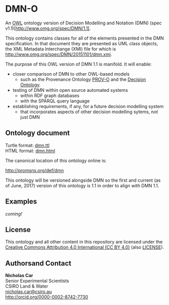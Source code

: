 # DMN-O
An [OWL](https://en.wikipedia.org/wiki/Web_Ontology_Language) ontology version of Decision Modelling and Notation (DMN) (spec v1.1)[http://www.omg.org/spec/DMN/1.1].

This ontology contains classes for all of the elements presented in the DMN specification. In that document they are presented as UML class objects, the XML Metadata Interchange (XMI) file for which is <http://www.omg.org/spec/DMN/20151101/dmn.xmi>.

The purpose of this OWL version of DMN 1.1 is manifold. It will enable:

* closer comparison of DMN to other OWL-based models
	* such as the Provenance Ontology [PROV-O](https://www.w3.org/TR/prov-o/) and the [Decision Ontology](https://github.com/nicholascar/decision-o).
* testing of DMN within open source automated systems
	* within RDF graph databases
	* with the SPARQL query language
* establishing requirements, if any, for a future decision modelling system
	* that incorporates aspects of other decision modelling sytems, not just DMN
	

## Ontology document
Turtle format: [dmn.ttl](scripts/dmn-header.ttl)  
HTML format: [dmn.html](dmn.html)

The canonical location of this ontology online is:

<http://promsns.org/def/dmn>  

This ontology will be versioned alongside DMN so the first and current (as of June, 2017) version of this ontology is 1.1 in order to align with DMN 1.1.


## Examples

*coming!*


## License
This ontology and all other content in this repository are licensed under the [Creative Commons Attribution 4.0 International (CC BY 4.0)](https://creativecommons.org/licenses/by/4.0/) (also [LICENSE](LICENSE)).


## Authorsand Contact
**Nicholas Car**  
Senior Experimental Scientists  
CSIRO Land & Water  
<nicholas.car@csiro.au>  
<http://orcid.org/0000-0002-8742-7730>
